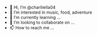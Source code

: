 - 👋 Hi, I’m @charliiella04
- 👀 I’m interested in music, food, adventure
- 🌱 I’m currently learning ...
- 💞️ I’m looking to collaborate on ...
- 📫 How to reach me ...

<!---
charliiella04/charliiella04 is a ✨ special ✨ repository because its `README.md` (this file) appears on your GitHub profile.
You can click the Preview link to take a look at your changes.
--->
